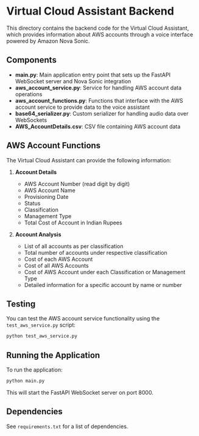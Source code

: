 # Virtual Cloud Assistant Backend

This directory contains the backend code for the Virtual Cloud Assistant, which provides information about AWS accounts through a voice interface powered by Amazon Nova Sonic.

## Components

- **main.py**: Main application entry point that sets up the FastAPI WebSocket server and Nova Sonic integration
- **aws_account_service.py**: Service for handling AWS account data operations
- **aws_account_functions.py**: Functions that interface with the AWS account service to provide data to the voice assistant
- **base64_serializer.py**: Custom serializer for handling audio data over WebSockets
- **AWS_AccountDetails.csv**: CSV file containing AWS account data

## AWS Account Functions

The Virtual Cloud Assistant can provide the following information:

1. **Account Details**
   - AWS Account Number (read digit by digit)
   - AWS Account Name
   - Provisioning Date
   - Status
   - Classification
   - Management Type
   - Total Cost of Account in Indian Rupees

2. **Account Analysis**
   - List of all accounts as per classification
   - Total number of accounts under respective classification
   - Cost of each AWS Account
   - Cost of all AWS Accounts
   - Cost of AWS Account under each Classification or Management Type
   - Detailed information for a specific account by name or number

## Testing

You can test the AWS account service functionality using the `test_aws_service.py` script:

```bash
python test_aws_service.py
```

## Running the Application

To run the application:

```bash
python main.py
```

This will start the FastAPI WebSocket server on port 8000.

## Dependencies

See `requirements.txt` for a list of dependencies.